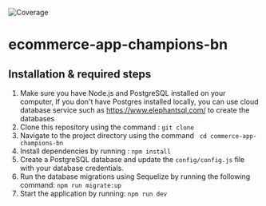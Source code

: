 ![Coverage](https://img.shields.io/badge/coverage-96%25-brightgreen.svg)

# ecommerce-app-champions-bn

## Installation & required steps

1. Make sure you have Node.js and PostgreSQL installed on your computer, If you don't have Postgres installed locally, you can use cloud database service such as https://www.elephantsql.com/ to create the databases
2. Clone this repository using the command : `git clone  `
3. Navigate to the project directory using the command ` cd commerce-app-champions-bn`
4. Install dependencies by running : `npm install`
5. Create a PostgreSQL database and update the `config/config.js` file with your database credentials.
6. Run the database migrations using Sequelize by running the following command: `npm run migrate:up`
7. Start the application by running: `npm run dev`
